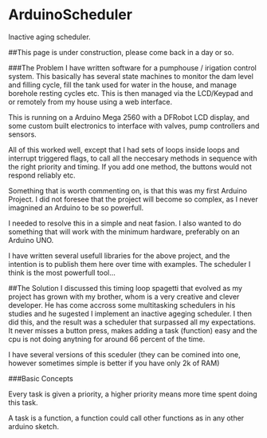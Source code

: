 # ArduinoScheduler
Inactive aging scheduler.

##This page is under construction, please come back in a day or so.

###The Problem
I have written software for a pumphouse / irigation control system.
This basically has several state machines to monitor the dam level and filling cycle, 
fill the tank used for water in the house, and manage borehole resting cycles etc.
This is then managed via the LCD/Keypad and or remotely from my house using a web interface.

This is running on a Arduino Mega 2560 with a DFRobot LCD display, and some custom built electronics
to interface with valves, pump controllers and sensors.

All of this worked well, except that I had sets of loops inside loops and interrupt triggered flags, to call all
the neccesary methods in sequence with the right priority and timing. If you add one method, the buttons would not
respond reliably etc.

Something that is worth commenting on, is that this was my first Arduino Project. I did not foresee that the
project will become so complex, as I never imagnined an Arduino to be so powerfull.

I needed to resolve this in a simple and neat fasion. I also wanted to do something that will work with the
minimum hardware, preferably on an Arduino UNO.

I have written several usefull libraries for the above project, and the intention is to publish them here
over time with examples. The scheduler I think is the most powerfull tool...

##The Solution
I discussed this timing loop spagetti that evolved as my project has grown with my brother, whom is
a very creative and clever developer. He has come accross some multitasking schedulers in his studies and he
sugested I implement an inactive ageging scheduler. I then did this, and the result was a scheduler that
surpassed all my expectations. It never misses a button press, makes adding a task (function) easy and
the cpu is not doing anytning for around 66 percent of the time.

I have several versions of this sceduler (they can be comined into one, however sometimes simple is better if
you have only 2k of RAM)

###Basic Concepts

Every task is given a priority, a higher priority means more time spent doing this task.

A task is a function, a function could call other functions as in any other arduino sketch.



